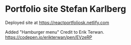 # Portfolio site Stefan Karlberg

Deployed site at https://reactportfoliosk.netlify.com

Added "Hamburger menu" Credit to Erik Terwan. 
https://codepen.io/erikterwan/pen/EVzeRP

